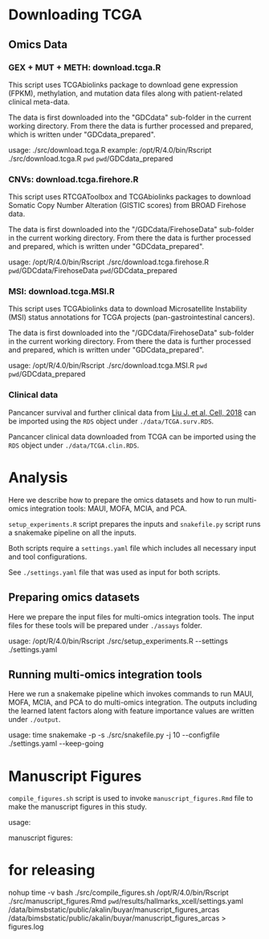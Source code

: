 


# Downloading TCGA

## Omics Data

### GEX + MUT + METH: download.tcga.R
This script uses TCGAbiolinks package to download gene expression (FPKM), methylation, and mutation data
files along with patient-related clinical meta-data. 

The data is first downloaded into the "GDCdata" sub-folder in the current working directory. 
From there the data is further processed and prepared, which is written under "GDCdata_prepared".

usage: 
<path to Rscript> ./src/download.tcga.R <target folder to save GDCdata> <target folder to save prepared data>
example: 
/opt/R/4.0/bin/Rscript ./src/download.tcga.R `pwd` `pwd`/GDCdata_prepared

### CNVs: download.tcga.firehore.R

This script uses RTCGAToolbox and TCGAbiolinks packages to download Somatic Copy Number Alteration (GISTIC scores) 
from BROAD Firehose data. 

The data is first downloaded into the "/GDCdata/FirehoseData" sub-folder in the current working directory.
From there the data is further processed and prepared, which is written under "GDCdata_prepared".

usage:
/opt/R/4.0/bin/Rscript ./src/download.tcga.firehose.R `pwd`/GDCdata/FirehoseData `pwd`/GDCdata_prepared 

### MSI: download.tcga.MSI.R

This script uses TCGAbiolinks data to download Microsatellite Instability (MSI) status annotations for 
TCGA projects (pan-gastrointestinal cancers). 

The data is first downloaded into the "/GDCdata/FirehoseData" sub-folder in the current working directory.
From there the data is further processed and prepared, which is written under "GDCdata_prepared".

usage: 
/opt/R/4.0/bin/Rscript ./src/download.tcga.MSI.R `pwd` `pwd`/GDCdata_prepared

### Clinical data

Pancancer survival and further clinical data from [Liu J. et al, Cell, 2018](https://www.sciencedirect.com/science/article/pii/S0092867418302290?via%3Dihub)
can be imported using the `RDS` object under `./data/TCGA.surv.RDS`.

Pancancer clinical data downloaded from TCGA can be imported using the `RDS` object under `./data/TCGA.clin.RDS`. 

# Analysis

Here we describe how to prepare the omics datasets and how to run multi-omics integration tools: MAUI, MOFA, MCIA, and PCA. 

`setup_experiments.R` script prepares the inputs and `snakefile.py` script runs a snakemake pipeline on all the inputs. 

Both scripts require a `settings.yaml` file which includes all necessary input and tool configurations. 

See `./settings.yaml` file that was used as input for both scripts.

## Preparing omics datasets 

Here we prepare the input files for multi-omics integration tools. The input files for 
these tools will be prepared under `./assays` folder. 

usage: 
/opt/R/4.0/bin/Rscript ./src/setup_experiments.R --settings ./settings.yaml

## Running multi-omics integration tools 

Here we run a snakemake pipeline which invokes commands to run MAUI, MOFA, MCIA, and PCA to 
do multi-omics integration. The outputs including the learned latent factors along with feature importance 
values are written under `./output`. 

usage:
time snakemake -p -s ./src/snakefile.py -j 10 --configfile ./settings.yaml --keep-going

# Manuscript Figures

`compile_figures.sh` script is used to invoke `manuscript_figures.Rmd` file to make the manuscript figures in this study. 

usage: 

manuscript figures:
# for releasing
nohup time -v bash ./src/compile_figures.sh /opt/R/4.0/bin/Rscript ./src/manuscript_figures.Rmd `pwd`/results/hallmarks_xcell/settings.yaml /data/bimsbstatic/public/akalin/buyar/manuscript_figures_arcas /data/bimsbstatic/public/akalin/buyar/manuscript_figures_arcas > figures.log
